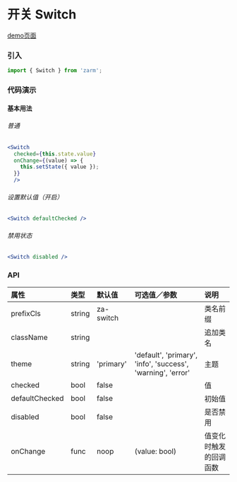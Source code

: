 # 开关 Switch

[demo页面](https://zhongantecheng.github.io/zarm/#/switch)

### 引入

```js
import { Switch } from 'zarm';
```

### 代码演示

#### 基本用法

###### 普通
```jsx
<Switch
  checked={this.state.value}
  onChange={(value) => {
    this.setState({ value });
  }}
  />
```

###### 设置默认值（开启）
```jsx
<Switch defaultChecked />
```

###### 禁用状态
```jsx
<Switch disabled />
```


### API

| 属性 | 类型 | 默认值 | 可选值／参数 | 说明 |
| :--- | :--- | :--- | :--- | :--- |
| prefixCls | string | za-switch | | 类名前缀 |
| className | string | | | 追加类名 |
| theme | string | 'primary' | 'default', 'primary', 'info', 'success', 'warning', 'error' | 主题 |
| checked | bool | false | | 值 |
| defaultChecked | bool | false | | 初始值 |
| disabled | bool | false | | 是否禁用 |
| onChange | func | noop | \(value: bool\) | 值变化时触发的回调函数 |




